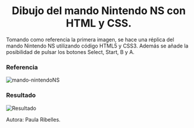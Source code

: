 <h1 align="center"> Dibujo del mando Nintendo NS con HTML y CSS. </h1>

Tomando como referencia la primera imagen, se hace una réplica del mando Nintendo NS utilizando código HTML5 y CSS3. Además se añade la posibilidad de pulsar los botones Select, Start, B y A.


### Referencia

![mando-nintendoNS](https://user-images.githubusercontent.com/65761160/216111014-55ee7dfc-03b5-46f6-bb28-dbc494d6734d.jpg)


### Resultado
![Resultado](https://user-images.githubusercontent.com/65761160/214113884-ea2d5709-83fe-419f-b786-2d24eee8b033.jpg)

Autora: Paula Ribelles.
